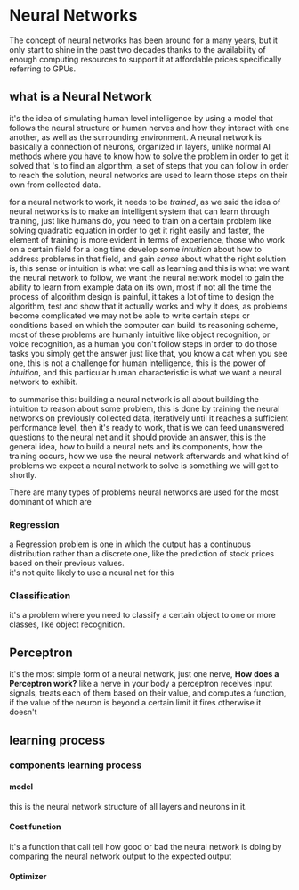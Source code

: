 # Neural Networks

The concept of neural networks has been around for a many years, but it only start to shine in the past two decades thanks to the availability of enough computing resources to support it at affordable prices specifically referring to GPUs.

## what is a Neural Network

it's the idea of simulating human level intelligence by using a model that follows the neural structure or 
human nerves and how they interact with one another, as well as the surrounding environment.
A neural network is basically a connection of neurons, organized in layers, unlike normal AI methods where
you have to know how to solve the problem in order to get it solved that 's to find an algorithm, a set of 
steps that you can follow in order to reach the solution, neural networks are used to learn those steps on 
their own from collected data.  

for a neural network to work, it needs to be *trained*, as we said the idea of neural networks is to make an
intelligent system that can learn through training, just like humans do, you need to train on a certain
problem like solving quadratic equation in order to get it right easily and faster, the element of training
is more evident in terms of experience, those who work on a certain field for a long time develop some
*intuition* about how to address problems in that field, and gain *sense* about what the right solution is,
this sense or intuition is what we call as learning and this is what we want the neural network to follow,
we want the neural network model to gain the ability to learn from example data on its own, most if not all 
the time the process of algorithm design is painful, it takes a lot of time to design the algorithm, test and
show that it actually works and why it does, as problems become complicated we may not be able to write 
certain steps or conditions based on which the computer can build its reasoning scheme, most of these problems 
are humanly intuitive like object recognition, or voice recognition, as a human you don't follow steps in 
order to do those tasks you simply get the answer just like that, you know a cat when you see one, this is 
not a challenge for human intelligence, this is the power of *intuition*, and this particular human 
characteristic is what we want a neural network to exhibit.  

to summarise this: building a neural network is all about building the intuition to reason about some problem,
this is done by training the neural networks on previously collected data, iteratively until it reaches a 
sufficient performance level, then it's ready to work, that is we can feed unanswered questions to the neural 
net and it should provide an answer, this is the general idea, how to build a neural nets and its components, 
how the training occurs, how we use the neural network afterwards and what kind of problems we expect a neural
network to solve is something we will get to shortly.

There are many types of problems neural networks are used for the most dominant of which are  

### Regression

a Regression problem is one in which the output has a continuous distribution rather than a discrete one, 
like the prediction of stock prices based on their previous values.  
it's not quite likely to use a neural net for this

### Classification

it's a problem where you need to classify a certain object to one or more classes, like object recognition.

## Perceptron

it's the most simple form of a neural network, just one nerve,
**How does a Perceptron work?**
like a nerve in your body a perceptron receives input signals, treats each of them based on their value, and
computes a function, if the value of the neuron is beyond a certain limit it fires otherwise it doesn't 

## learning process

### components learning process

#### model

this is the neural network structure of all layers and neurons in it.

#### Cost function

it's a function that call tell how good or bad the neural network is doing by comparing the neural network output to the expected output

#### Optimizer
